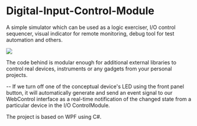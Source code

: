 # Digital-Input-Control-Module


A simple simulator which can be used as a logic exerciser, I/O control sequencer, visual indicator for remote monitoring, debug tool for test automation and others.

![](https://github.com/EdoLabWorks/xedo-imgs/blob/master/BlueIOModule.png)

The code behind is modular enough for additional external libraries to control real devices, instruments or any gadgets from your personal projects.

[](https://github.com/EdoLabWorks/xedo-imgs/blob/master/OverviewIOModule.png)

--
If we turn off one of the conceptual device's LED using the front panel button, it will automatically generate and send an event signal to our WebControl interface as a real-time notification of the changed state from a particular device in the I/O ControlModule.     

The project is based on WPF using C#.


